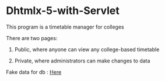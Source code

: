 # Dhtmlx-5-with-Servlet

This program is a timetable manager for colleges </br>

There are two pages:

1. Public, where anyone can view any college-based timetable </br>

2. Private, where administrators can make changes to data </br>

Fake data for db : [Here](https://github.com/SkarlexDev/Dhtmlx-5-with-Servlet/blob/main/src/main/webapp/db-test-data/Fake-Data)